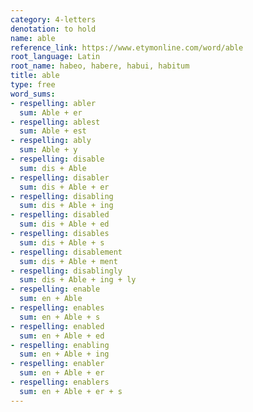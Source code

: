 ```yaml
---
category: 4-letters
denotation: to hold
name: able
reference_link: https://www.etymonline.com/word/able
root_language: Latin
root_name: habeo, habere, habui, habitum
title: able
type: free
word_sums:
- respelling: abler
  sum: Able + er
- respelling: ablest
  sum: Able + est
- respelling: ably
  sum: Able + y
- respelling: disable
  sum: dis + Able
- respelling: disabler
  sum: dis + Able + er
- respelling: disabling
  sum: dis + Able + ing
- respelling: disabled
  sum: dis + Able + ed
- respelling: disables
  sum: dis + Able + s
- respelling: disablement
  sum: dis + Able + ment
- respelling: disablingly
  sum: dis + Able + ing + ly
- respelling: enable
  sum: en + Able
- respelling: enables
  sum: en + Able + s
- respelling: enabled
  sum: en + Able + ed
- respelling: enabling
  sum: en + Able + ing
- respelling: enabler
  sum: en + Able + er
- respelling: enablers
  sum: en + Able + er + s
---
```


